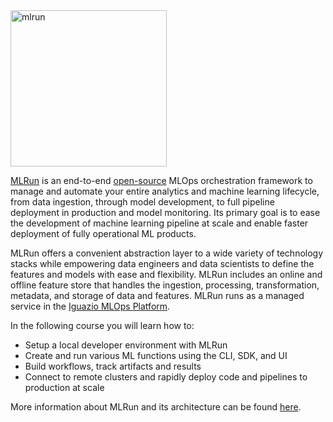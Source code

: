 <img src="./../../assets/logo.png" width="250x" alt="mlrun">

[MLRun](https://www.mlrun.org) is an end-to-end [open-source](https://github.com/mlrun/mlrun)
MLOps orchestration framework to manage and automate your entire analytics and machine learning lifecycle, from data ingestion, through
model development, to full pipeline deployment in production and model monitoring. Its primary goal is to ease the development of machine
learning pipeline at scale and enable faster deployment of fully operational ML products.

MLRun offers  a convenient abstraction layer to a wide variety of technology stacks while empowering data engineers
and data scientists to define the features and models with ease and flexibility. MLRun includes an online and offline 
feature store that handles the ingestion, processing, transformation, metadata, and storage of data and features.
MLRun runs as a managed service in the [Iguazio MLOps Platform](https://www.iguazio.com/). 

In the following course you will learn how to:
- Setup a local developer environment with MLRun
- Create and run various ML functions using the CLI, SDK, and UI
- Build workflows, track artifacts and results
- Connect to remote clusters and rapidly deploy code and pipelines to production at scale

More information about MLRun and its architecture can be found [here](https://docs.mlrun.org/en/latest).
